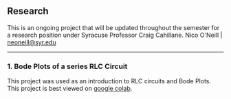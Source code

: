## Research
This is an ongoing project that will be updated throughout the semester for a research position under Syracuse Professor Craig Cahillane.
Nico O'Neill | [neoneill@syr.edu](mailto:neoneill@syr.edu)

---
### 1. Bode Plots of a series RLC Circuit

This project was used as an introduction to RLC circuits and Bode Plots. This project is best viewed on [google colab](https://colab.research.google.com/drive/1oH9CbiHUOjwKHZz1htCmLJlPnEDvaZry?usp=sharing). 

